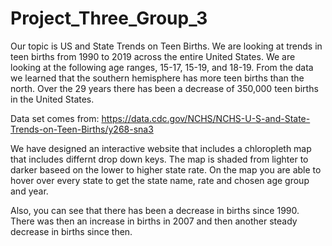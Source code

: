 # Project_Three_Group_3

Our topic is US and State Trends on Teen Births. We are looking at trends in teen births from 1990 to 2019 across the entire United States. We are looking at the following age ranges, 15-17, 15-19, and 18-19. From the data we learned that the southern hemisphere has more teen births than the north. Over the 29 years there has been a decrease of 350,000 teen births in the United States.

Data set comes from: https://data.cdc.gov/NCHS/NCHS-U-S-and-State-Trends-on-Teen-Births/y268-sna3

We have designed an interactive website that includes a chloropleth map that includes differnt drop down keys. The map is shaded from lighter to darker baseed on the lower to higher state rate. On the map you are able to hover over every state to get the state name, rate and chosen age group and year.  




Also, you can see that there has been a decrease in births since 1990. There was then an increase in births in 2007 and then another steady decrease in births since then.






